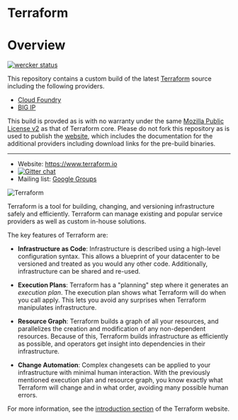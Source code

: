 Terraform
=========

# Overview

[![wercker status](https://app.wercker.com/status/7bcf32b26184e3d19df3e12198666836/m/master "wercker status")](https://app.wercker.com/project/byKey/7bcf32b26184e3d19df3e12198666836)

This repository contains a custom build of the latest [Terraform](https://www.terraform.io) source including the following providers.

* [Cloud Foundry](https://github.com/mevansam/terraform/tree/ab_cf_provider_v2/builtin/providers/cf)
* [BIG IP](https://github.com/DealerDotCom/terraform-provider-bigip)

This build is provded as is with no warranty under the same [Mozilla Public License v2](https://www.mozilla.org/en-US/MPL/2.0/) as that of Terraform core. Please do not fork this repository as is used to publish the [website](https://terraform.cfapps.io/), which includes the documentation for the additional providers including download links for the pre-build binaries.

---

- Website: https://www.terraform.io
- [![Gitter chat](https://badges.gitter.im/hashicorp-terraform/Lobby.png)](https://gitter.im/hashicorp-terraform/Lobby)
- Mailing list: [Google Groups](http://groups.google.com/group/terraform-tool)

![Terraform](https://rawgithub.com/hashicorp/terraform/master/website/source/assets/images/logo-hashicorp.svg)

Terraform is a tool for building, changing, and versioning infrastructure safely and efficiently. Terraform can manage existing and popular service providers as well as custom in-house solutions.

The key features of Terraform are:

- **Infrastructure as Code**: Infrastructure is described using a high-level configuration syntax. This allows a blueprint of your datacenter to be versioned and treated as you would any other code. Additionally, infrastructure can be shared and re-used.

- **Execution Plans**: Terraform has a "planning" step where it generates an *execution plan*. The execution plan shows what Terraform will do when you call apply. This lets you avoid any surprises when Terraform manipulates infrastructure.

- **Resource Graph**: Terraform builds a graph of all your resources, and parallelizes the creation and modification of any non-dependent resources. Because of this, Terraform builds infrastructure as efficiently as possible, and operators get insight into dependencies in their infrastructure.

- **Change Automation**: Complex changesets can be applied to your infrastructure with minimal human interaction. With the previously mentioned execution plan and resource graph, you know exactly what Terraform will change and in what order, avoiding many possible human errors.

For more information, see the [introduction section](http://www.terraform.io/intro) of the Terraform website.
